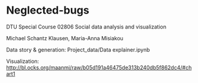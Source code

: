 # Neglected-bugs

DTU Special Course  02806 Social data analysis and visualization

Michael Schantz Klausen, Maria-Anna Misiakou

Data story & generation: Project_data/Data explainer.ipynb

Visualization: http://bl.ocks.org/maanmi/raw/b05d191a46475de313b240db5f862dc4/#chart1
